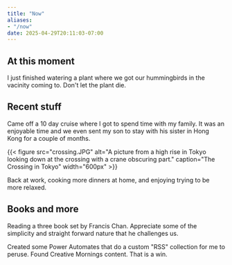 ```yaml
---
title: "Now"
aliases: 
- "/now"
date: 2025-04-29T20:11:03-07:00
---
```

## At this moment
I just finished watering a plant where we got our hummingbirds in the vacinity coming to.  Don't let the plant die.

## Recent stuff
Came off a 10 day cruise where I got to spend time with my family.  It was an enjoyable time and we even sent my son to stay with his sister in Hong Kong for a couple of months.

{{< figure src="crossing.JPG" alt="A picture from a high rise in Tokyo looking down at the crossing with a crane obscuring part." caption="The Crossing in Tokyo" width="600px" >}}

Back at work, cooking more dinners at home, and enjoying trying to be more relaxed.

## Books and more
Reading a three book set by Francis Chan. Appreciate some of the simplicity and straight forward nature that he challenges us.

Created some Power Automates that do a custom "RSS" collection for me to peruse.  Found Creative Mornings content.  That is a win.

